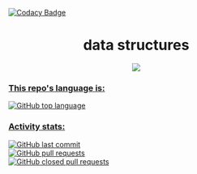 
[![Codacy Badge](https://api.codacy.com/project/badge/Grade/f1d7e434133b4449a0512ba782952347)](https://app.codacy.com/gh/ImMPrada/data_structures?utm_source=github.com&utm_medium=referral&utm_content=ImMPrada/data_structures&utm_campaign=Badge_Grade_Settings)

<div align="center">
 <h1>data structures</h1>
</div>
<div align="center" >
  <a href="https://www.codacy.com/gh/ImMPrada/data_structures/dashboardutm_source=github.com&amp;utm_medium=referral&amp;utm_content=ImMPrada/data_structures&ap;utm_campaign=Badge_Grade"><img src="https://app.codacy.com/project/badge/Grade/f262aec0b9e942808d7f63f7351e4529"/>
</div>

<div align="left">
 <h3>This repo's language is:</h3>
 <img alt="GitHub top language" src="https://img.shields.io/github/languages/top/immprada/data_structures?color=%23A91401&style=for-the-badge">
</div>

<div align="left">
 <h3>Activity stats:</h3>
 <img alt="GitHub last commit" src="https://img.shields.io/github/last-commit/immprada/data_structures?style=for-the-badge">
 </br>
 <img alt="GitHub pull requests" src="https://img.shields.io/github/issues-pr-raw/immprada/data_structures?style=for-the-badge">
 </br>
 <img alt="GitHub closed pull requests" src="https://img.shields.io/github/issues-pr-closed-raw/immprada/data_structures?color=green&style=for-the-badge">
</div>
